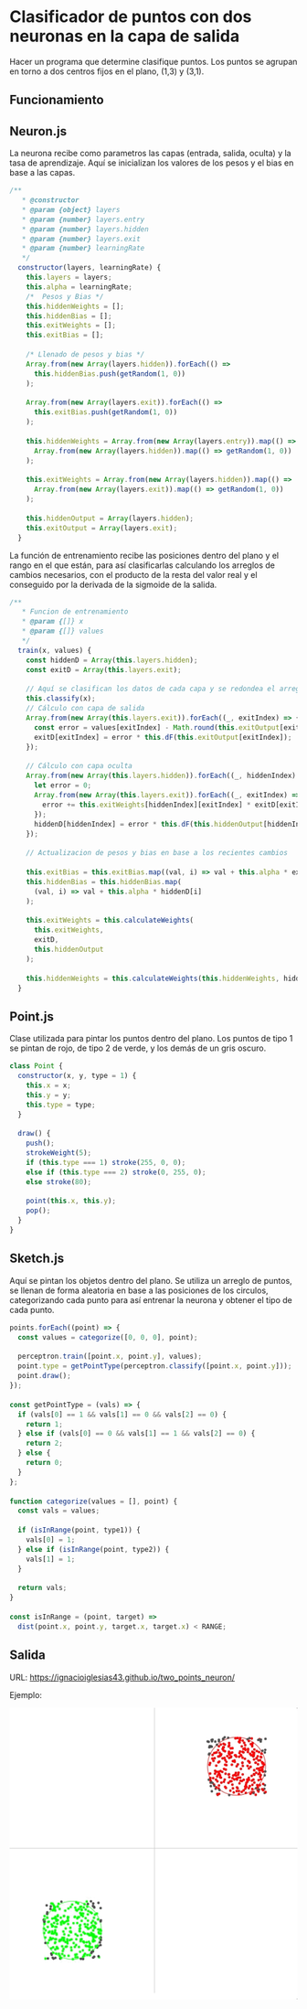 # Clasificador de puntos con dos neuronas en la capa de salida

Hacer un programa que determine clasifique puntos. Los puntos se agrupan en torno a dos centros fijos en el plano, (1,3) y (3,1).

## Funcionamiento

## Neuron.js

La neurona recibe como parametros las capas (entrada, salida, oculta) y la tasa de aprendizaje. Aquí se inicializan los valores de los pesos y el bias en base a las capas.

```js
/**
   * @constructor
   * @param {object} layers
   * @param {number} layers.entry
   * @param {number} layers.hidden
   * @param {number} layers.exit
   * @param {number} learningRate
   */
  constructor(layers, learningRate) {
    this.layers = layers;
    this.alpha = learningRate;
    /*  Pesos y Bias */
    this.hiddenWeights = [];
    this.hiddenBias = [];
    this.exitWeights = [];
    this.exitBias = [];

    /* Llenado de pesos y bias */
    Array.from(new Array(layers.hidden)).forEach(() =>
      this.hiddenBias.push(getRandom(1, 0))
    );

    Array.from(new Array(layers.exit)).forEach(() =>
      this.exitBias.push(getRandom(1, 0))
    );

    this.hiddenWeights = Array.from(new Array(layers.entry)).map(() =>
      Array.from(new Array(layers.hidden)).map(() => getRandom(1, 0))
    );

    this.exitWeights = Array.from(new Array(layers.hidden)).map(() =>
      Array.from(new Array(layers.exit)).map(() => getRandom(1, 0))
    );

    this.hiddenOutput = Array(layers.hidden);
    this.exitOutput = Array(layers.exit);
  }
```

La función de entrenamiento recibe las posiciones dentro del plano y el rango en el que están, para así clasificarlas calculando los arreglos de cambios necesarios, con el producto de la resta del valor real y el conseguido por la derivada de la sigmoide de la salida.

```js
/**
   * Funcion de entrenamiento
   * @param {[]} x
   * @param {[]} values
   */
  train(x, values) {
    const hiddenD = Array(this.layers.hidden);
    const exitD = Array(this.layers.exit);

    // Aquí se clasifican los datos de cada capa y se redondea el arreglo resultante
    this.classify(x);
    // Cálculo con capa de salida
    Array.from(new Array(this.layers.exit)).forEach((_, exitIndex) => {
      const error = values[exitIndex] - Math.round(this.exitOutput[exitIndex]);
      exitD[exitIndex] = error * this.dF(this.exitOutput[exitIndex]);
    });

    // Cálculo con capa oculta
    Array.from(new Array(this.layers.hidden)).forEach((_, hiddenIndex) => {
      let error = 0;
      Array.from(new Array(this.layers.exit)).forEach((_, exitIndex) => {
        error += this.exitWeights[hiddenIndex][exitIndex] * exitD[exitIndex];
      });
      hiddenD[hiddenIndex] = error * this.dF(this.hiddenOutput[hiddenIndex]);
    });

    // Actualizacion de pesos y bias en base a los recientes cambios

    this.exitBias = this.exitBias.map((val, i) => val + this.alpha * exitD[i]);
    this.hiddenBias = this.hiddenBias.map(
      (val, i) => val + this.alpha * hiddenD[i]
    );

    this.exitWeights = this.calculateWeights(
      this.exitWeights,
      exitD,
      this.hiddenOutput
    );

    this.hiddenWeights = this.calculateWeights(this.hiddenWeights, hiddenD, x);
  }
```

## Point.js

Clase utilizada para pintar los puntos dentro del plano. Los puntos de tipo 1 se pintan de rojo, de tipo 2 de verde, y los demás de un gris oscuro.

```js
class Point {
  constructor(x, y, type = 1) {
    this.x = x;
    this.y = y;
    this.type = type;
  }

  draw() {
    push();
    strokeWeight(5);
    if (this.type === 1) stroke(255, 0, 0);
    else if (this.type === 2) stroke(0, 255, 0);
    else stroke(80);

    point(this.x, this.y);
    pop();
  }
}
```

## Sketch.js

Aquí se pintan los objetos dentro del plano. Se utiliza un arreglo de puntos, se llenan de forma aleatoria en base a las posiciones de los circulos, categorizando cada punto para así entrenar la neurona y obtener el tipo de cada punto.

```js
points.forEach((point) => {
  const values = categorize([0, 0, 0], point);

  perceptron.train([point.x, point.y], values);
  point.type = getPointType(perceptron.classify([point.x, point.y]));
  point.draw();
});

const getPointType = (vals) => {
  if (vals[0] == 1 && vals[1] == 0 && vals[2] == 0) {
    return 1;
  } else if (vals[0] == 0 && vals[1] == 1 && vals[2] == 0) {
    return 2;
  } else {
    return 0;
  }
};

function categorize(values = [], point) {
  const vals = values;

  if (isInRange(point, type1)) {
    vals[0] = 1;
  } else if (isInRange(point, type2)) {
    vals[1] = 1;
  }

  return vals;
}

const isInRange = (point, target) =>
  dist(point.x, point.y, target.x, target.x) < RANGE;
```

## Salida

URL: https://ignacioiglesias43.github.io/two_points_neuron/

Ejemplo:

![Gif del funcionamiento](/ejemplo.gif)
